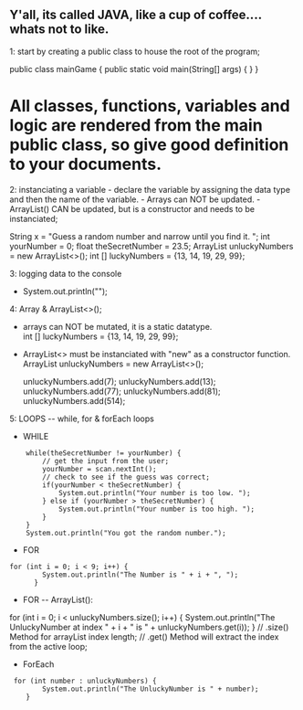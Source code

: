 ## Y'all, its called JAVA, like a cup of coffee.... whats not to like. 

1: start by creating a public class to house the root of the program;
  
  public class mainGame {
  public static void main(String[] args) {
  }
 } 
 
 # All classes, functions, variables and logic are rendered from the main public class, so give good definition to your documents.
 
 2: instanciating a variable 
    - declare the variable by assigning the data type and then the name of the variable.
    - Arrays can NOT be updated. 
    - ArrayList() CAN be updated, but is a constructor and needs to be instanciated; 
    
    
  String x = "Guess a random number and narrow until you find it. ";
  int yourNumber = 0;
  float theSecretNumber = 23.5;
  ArrayList<Integer> unluckyNumbers = new ArrayList<>();
  int [] luckyNumbers = {13, 14, 19, 29, 99};
  
 3: logging data to the console
  - System.out.println("");
  
 4: Array & ArrayList<>();
   - arrays can NOT be mutated, it is a static datatype.  
  int [] luckyNumbers = {13, 14, 19, 29, 99};
  
   - ArrayList<> must be instanciated with "new" as a constructor function.
  ArrayList<Integer> unluckyNumbers = new ArrayList<>();

        unluckyNumbers.add(7);
        unluckyNumbers.add(13);
        unluckyNumbers.add(77);
        unluckyNumbers.add(81);
        unluckyNumbers.add(514);
  
 5: LOOPS -- while, for & forEach loops
  - WHILE 
<!--  while condition is true, keep looping  -->
        while(theSecretNumber != yourNumber) {
            // get the input from the user;
            yourNumber = scan.nextInt();
            // check to see if the guess was correct;
            if(yourNumber < theSecretNumber) {
                System.out.println("Your number is too low. ");
            } else if (yourNumber > theSecretNumber) {
                System.out.println("Your number is too high. ");
            }
        }
        System.out.println("You got the random number.");
  
  - FOR
<!--  prints the index each ittiration  -->
    for (int i = 0; i < 9; i++) {
            System.out.println("The Number is " + i + ", ");
          }
                          
  - FOR -- ArrayList<int>():
<!--  use the methods to access properties of unluckyNumners -->
  for (int i = 0; i < unluckyNumbers.size(); i++) {
            System.out.println("The UnluckyNumber at index " + i + " is " + unluckyNumbers.get(i));
        }
        // .size() Method for arrayList index length;
        // .get() Method will extract the index from the active loop;
                          
  - ForEach 
<!--   for loop, but passed an array or ArrayList to loop over   -->
     for (int number : unluckyNumbers) {
            System.out.println("The UnluckyNumber is " + number);
        }
                          
                          
                          
                          
  
